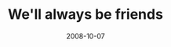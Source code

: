 ---
layout: base.njk
title : 'We&#39;ll always be friends' 
view_title : 'We&#39;ll always be friends' 
year : '2008' 
date : '2008-10-07' 
img_file : '/drawing/wellalwaysbefriends.jpg' 
html_file : 'wellalwaysbefriends' 
next_html : 'wefellinlove.html' 
year_order : '450' 
permalink : "title/{{html_file}}.html"
---